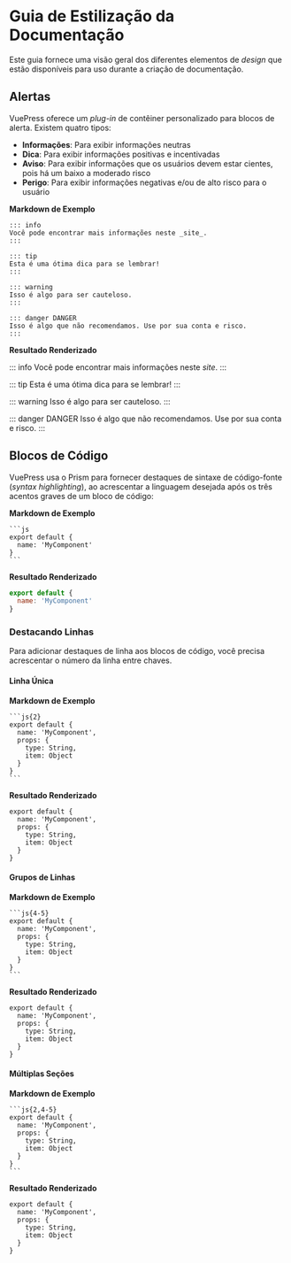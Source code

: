 # Guia de Estilização da Documentação

Este guia fornece uma visão geral dos diferentes elementos de _design_ que estão disponíveis para uso durante a criação de documentação.

## Alertas

VuePress oferece um _plug-in_ de contêiner personalizado para blocos de alerta. Existem quatro tipos:

- **Informações**: Para exibir informações neutras
- **Dica**: Para exibir informações positivas e incentivadas
- **Aviso**: Para exibir informações que os usuários devem estar cientes, pois há um baixo a moderado risco
- **Perigo**: Para exibir informações negativas e/ou de alto risco para o usuário

**Markdown de Exemplo**

```
::: info
Você pode encontrar mais informações neste _site_.
:::

::: tip
Esta é uma ótima dica para se lembrar!
:::

::: warning
Isso é algo para ser cauteloso.
:::

::: danger DANGER
Isso é algo que não recomendamos. Use por sua conta e risco.
:::
```

**Resultado Renderizado**

::: info
Você pode encontrar mais informações neste _site_.
:::

::: tip
Esta é uma ótima dica para se lembrar!
:::

::: warning
Isso é algo para ser cauteloso.
:::

::: danger DANGER
Isso é algo que não recomendamos. Use por sua conta e risco.
:::

## Blocos de Código

VuePress usa o Prism para fornecer destaques de sintaxe de código-fonte (_syntax highlighting_), ao acrescentar a linguagem desejada após os três acentos graves de um bloco de código:

**Markdown de Exemplo**

````
```js
export default {
  name: 'MyComponent'
}
```
````

**Resultado Renderizado**

```js
export default {
  name: 'MyComponent'
}
```

### Destacando Linhas

Para adicionar destaques de linha aos blocos de código, você precisa acrescentar o número da linha entre chaves.

#### Linha Única

**Markdown de Exemplo**

````
```js{2}
export default {
  name: 'MyComponent',
  props: {
    type: String,
    item: Object
  }
}
```
````

**Resultado Renderizado**

```js{2}
export default {
  name: 'MyComponent',
  props: {
    type: String,
    item: Object
  }
}
```

#### Grupos de Linhas

**Markdown de Exemplo**

````
```js{4-5}
export default {
  name: 'MyComponent',
  props: {
    type: String,
    item: Object
  }
}
```
````

**Resultado Renderizado**

```js{4-5}
export default {
  name: 'MyComponent',
  props: {
    type: String,
    item: Object
  }
}
```

#### Múltiplas Seções

**Markdown de Exemplo**

````
```js{2,4-5}
export default {
  name: 'MyComponent',
  props: {
    type: String,
    item: Object
  }
}
```
````

**Resultado Renderizado**

```js{2,4-5}
export default {
  name: 'MyComponent',
  props: {
    type: String,
    item: Object
  }
}
```
